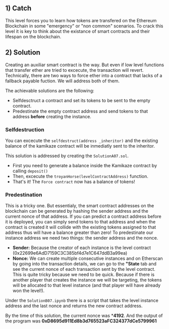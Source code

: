 ## 1) Catch
This level forces you to learn how tokens are transfered on the Ethereum Blockchain in some "emergency" or "non common" scenarios. To crack this level it is key to think about the existance of smart contracts and their lifespan on the blockchain.


## 2) Solution
Creating an auxiliar smart contract is the way. But even if low level functions that transfer ether are tried to excecute, the transaction will revert. Technically, there are two ways to force ether into a contract that lacks of a fallback payable fuction. We will address both of them.

The achievable solutions are the following:
- Selfdesctruct a contract and set its tokens to be sent to the empty contract.
- Predestinate the empty contract address and send tokens to that address **before** creating the instance.

### Selfdestruction
You can excecute the ```selfdestruct(address _inheritor)``` and the existing balance of the kamikaze contract will be inmediatly sent to the inheritor.

This solution is addressed by creating the ```SolutionA07.sol```. 
- First you need to generate a balance inside the Kamikaze contract by calling ```deposit()```
- Then, excecute the ```troyanHorse(levelContractAddress)``` function.
- That's it! The ```Force contract``` now has a balance of tokens!

### Predestination
This is a tricky one. But essentialy, the smart contract addresses on the blockchain can be generated by hashing the sender address and the current nonce of that address. If you can predict a contract address before it is deployed, you can simply send tokens to that address and when the contract is created it will collide with the existing tokens assigned to that address thus will have a balance greater than zero!
To predestinate our instance address we need two things: the sender address and the nonce.
- **Sender:** Because the creator of each instance is the level contract (0x22699e6AdD7159C3C385bf4d7e1C647ddB3a99ea)
- **Nonce:** We can create multiple consecutive instances and on Etherscan by going into the transaction details, we can go to the **"State** tab and see the current nonce of each transaction sent by the level contract. This is quite tricky because we need to be quick. Because if there is another player that creates the instance we will be targeting, the tokens will be allocated to that level instance (and that player will have already won the level!).

Under the ```SolutionB07.ipynb``` there is a script that takes the level instance address and the last nonce and returns the new contract address.

By the time of this solution, the current nonce was ***4192**. And the output of the program was **0xD8695d911Ed8b3d765523aFC324377dCe5799961**